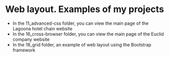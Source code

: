 # Web layout. Examples of my projects 
* In the 11_advanced-css folder, you can view the main page of the Lagoona hotel chain website
* In the 16_cross-browser folder, you can view the main page of the Euclid company website
* In the 18_grid folder, an example of web layout using the Bootstrap framework
